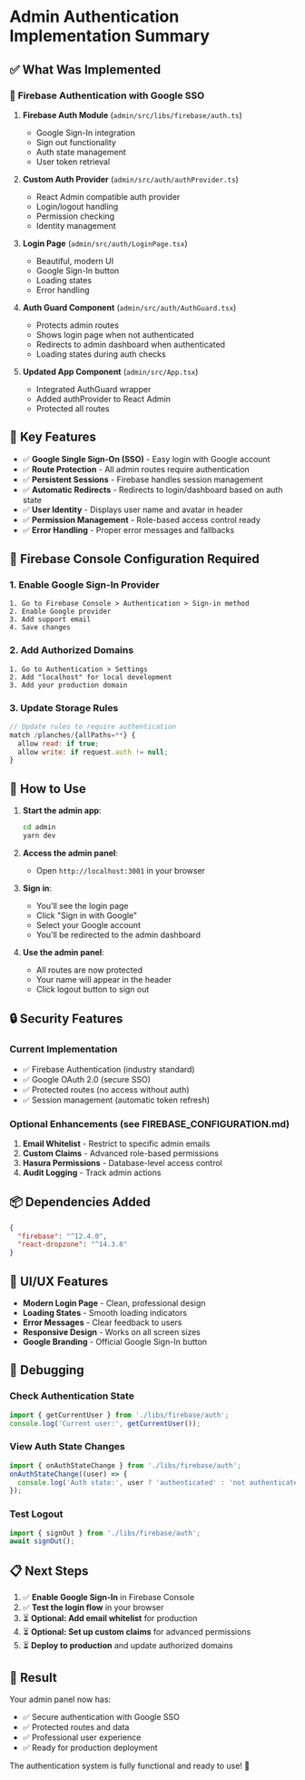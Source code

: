# Admin Authentication Implementation Summary

## ✅ **What Was Implemented**

### 🔐 **Firebase Authentication with Google SSO**

1. **Firebase Auth Module** (`admin/src/libs/firebase/auth.ts`)
   - Google Sign-In integration
   - Sign out functionality
   - Auth state management
   - User token retrieval

2. **Custom Auth Provider** (`admin/src/auth/authProvider.ts`)
   - React Admin compatible auth provider
   - Login/logout handling
   - Permission checking
   - Identity management

3. **Login Page** (`admin/src/auth/LoginPage.tsx`)
   - Beautiful, modern UI
   - Google Sign-In button
   - Loading states
   - Error handling

4. **Auth Guard Component** (`admin/src/auth/AuthGuard.tsx`)
   - Protects admin routes
   - Shows login page when not authenticated
   - Redirects to admin dashboard when authenticated
   - Loading states during auth checks

5. **Updated App Component** (`admin/src/App.tsx`)
   - Integrated AuthGuard wrapper
   - Added authProvider to React Admin
   - Protected all routes

## 🎯 **Key Features**

- ✅ **Google Single Sign-On (SSO)** - Easy login with Google account
- ✅ **Route Protection** - All admin routes require authentication
- ✅ **Persistent Sessions** - Firebase handles session management
- ✅ **Automatic Redirects** - Redirects to login/dashboard based on auth state
- ✅ **User Identity** - Displays user name and avatar in header
- ✅ **Permission Management** - Role-based access control ready
- ✅ **Error Handling** - Proper error messages and fallbacks

## 🔧 **Firebase Console Configuration Required**

### 1. Enable Google Sign-In Provider
```
1. Go to Firebase Console > Authentication > Sign-in method
2. Enable Google provider
3. Add support email
4. Save changes
```

### 2. Add Authorized Domains
```
1. Go to Authentication > Settings
2. Add "localhost" for local development
3. Add your production domain
```

### 3. Update Storage Rules
```javascript
// Update rules to require authentication
match /planches/{allPaths=**} {
  allow read: if true;
  allow write: if request.auth != null;
}
```

## 🚀 **How to Use**

1. **Start the admin app**:
   ```bash
   cd admin
   yarn dev
   ```

2. **Access the admin panel**:
   - Open `http://localhost:3001` in your browser

3. **Sign in**:
   - You'll see the login page
   - Click "Sign in with Google"
   - Select your Google account
   - You'll be redirected to the admin dashboard

4. **Use the admin panel**:
   - All routes are now protected
   - Your name will appear in the header
   - Click logout button to sign out

## 🔒 **Security Features**

### Current Implementation
- ✅ Firebase Authentication (industry standard)
- ✅ Google OAuth 2.0 (secure SSO)
- ✅ Protected routes (no access without auth)
- ✅ Session management (automatic token refresh)

### Optional Enhancements (see FIREBASE_CONFIGURATION.md)

1. **Email Whitelist** - Restrict to specific admin emails
2. **Custom Claims** - Advanced role-based permissions
3. **Hasura Permissions** - Database-level access control
4. **Audit Logging** - Track admin actions

## 📦 **Dependencies Added**

```json
{
  "firebase": "^12.4.0",
  "react-dropzone": "^14.3.8"
}
```

## 🎨 **UI/UX Features**

- **Modern Login Page** - Clean, professional design
- **Loading States** - Smooth loading indicators
- **Error Messages** - Clear feedback to users
- **Responsive Design** - Works on all screen sizes
- **Google Branding** - Official Google Sign-In button

## 🐛 **Debugging**

### Check Authentication State
```typescript
import { getCurrentUser } from './libs/firebase/auth';
console.log('Current user:', getCurrentUser());
```

### View Auth State Changes
```typescript
import { onAuthStateChange } from './libs/firebase/auth';
onAuthStateChange((user) => {
  console.log('Auth state:', user ? 'authenticated' : 'not authenticated');
});
```

### Test Logout
```typescript
import { signOut } from './libs/firebase/auth';
await signOut();
```

## 📋 **Next Steps**

1. ✅ **Enable Google Sign-In** in Firebase Console
2. ✅ **Test the login flow** in your browser
3. ⏳ **Optional: Add email whitelist** for production
4. ⏳ **Optional: Set up custom claims** for advanced permissions
5. ⏳ **Deploy to production** and update authorized domains

## 🎉 **Result**

Your admin panel now has:
- ✅ Secure authentication with Google SSO
- ✅ Protected routes and data
- ✅ Professional user experience
- ✅ Ready for production deployment

The authentication system is fully functional and ready to use! 🚀
